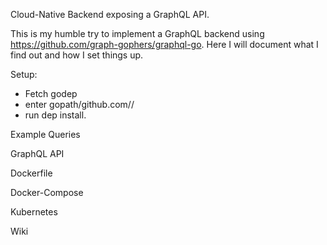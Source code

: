 Cloud-Native Backend exposing a GraphQL API.

This is my humble try to implement a GraphQL backend using https://github.com/graph-gophers/graphql-go. Here I will document  what I find out and how I set things up.

Setup: 
- Fetch godep
- enter gopath/github.com/<username>/
- run dep install.

Example Queries

GraphQL API

Dockerfile

Docker-Compose

Kubernetes
 
Wiki
